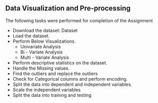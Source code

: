## Data Visualization and Pre-processing

The following tasks were performed for completion of the Assignment

- Download the dataset: Dataset 
- Load the dataset.
- Perform Below Visualizations.
  - Univariate Analysis
  - Bi - Variate Analysis
  - Multi - Variate Analysis
- Perform descriptive statistics on the dataset.
- Handle the Missing values.
- Find the outliers and replace the outliers
- Check for Categorical columns and perform encoding.
- Split the data into dependent and independent variables. 
- Scale the independent variables
- Split the data into training and testing
